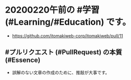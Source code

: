 # 20200220午前の #学習 (#Learning/#Education) です。

- https://github.com/itomakiweb-corp/itomakiweb/pull/11

## #プルリクエスト (#PullRequest) の本質 (#Essence)

- 誤解のない文章の作成のために、推敲が大事です。
